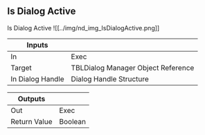 ## Is Dialog Active
Is Dialog Active
![[../img/nd_img_IsDialogActive.png]]

|Inputs||
|--|--|
| In | Exec |
| Target | TBLDialog Manager Object Reference |
| In Dialog Handle | Dialog Handle Structure |

|Outputs||
|--|--|
| Out | Exec |
| Return Value | Boolean |
